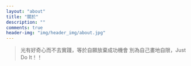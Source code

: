 ```yaml
---
layout: "about"
title: "關於"
description: ""
comments: true
header-img: "img/header_img/about.jpg"
---
```


> 光有好奇心而不去實踐，等於自願放棄成功機會
> 別為自己畫地自限，Just Do It！！
